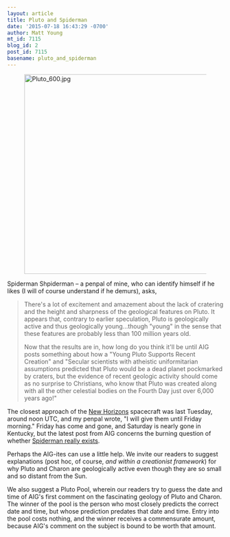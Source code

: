 ```yaml
---
layout: article
title: Pluto and Spiderman
date: '2015-07-18 16:43:29 -0700'
author: Matt Young
mt_id: 7115
blog_id: 2
post_id: 7115
basename: pluto_and_spiderman
---
```

<figure>
<img src="{{ site.baseurl }}/uploads/2015/Pluto_600.jpg" alt="Pluto_600.jpg" width="600" height="464" />
<figcaption markdown="span">


</figcaption>
</figure>

Spiderman Shpiderman &ndash; a penpal of mine, who can identify himself if he likes (I will of course understand if he demurs), asks,


> There's a lot of excitement and amazement about the lack of cratering and the height and sharpness of the geological features on Pluto. It appears that, contrary to earlier speculation, Pluto is geologically active and thus geologically young...though "young" in the sense that these features are probably less than 100 million years old.
> 
> Now that the results are in, how long do you think it'll be until AIG posts something about how a "Young Pluto Supports Recent Creation" and "Secular scientists with atheistic uniformitarian assumptions predicted that Pluto would be a dead planet pockmarked by craters, but the evidence of recent geologic activity should come as no surprise to Christians, who know that Pluto was created along with all the other celestial bodies on the Fourth Day just over 6,000 years ago!"

The closest approach of the [New Horizons](https://en.wikipedia.org/wiki/New_Horizons) spacecraft was last Tuesday, around noon UTC, and my penpal wrote, "I will give them until Friday morning." Friday has come and gone, and Saturday is nearly gone in Kentucky, but the latest post from AIG concerns the burning question of whether [ Spiderman really exists](https://answersingenesis.org/is-god-real/does-spider-man-really-exist/).

Perhaps the AIG-ites can use a little help. We invite our readers to suggest explanations (post hoc, of course, _and within a creationist framework_) for why Pluto and Charon are geologically active even though they are so small and so distant from the Sun.

We also suggest a Pluto Pool, wherein our readers try to guess the date and time of AIG's first comment on the fascinating geology of Pluto and Charon. The winner of the pool is the person who most closely predicts the correct date and time, but whose prediction predates that date and time. Entry into the pool costs nothing, and the winner receives a commensurate amount, because AIG's comment on the subject is bound to be worth that amount.
